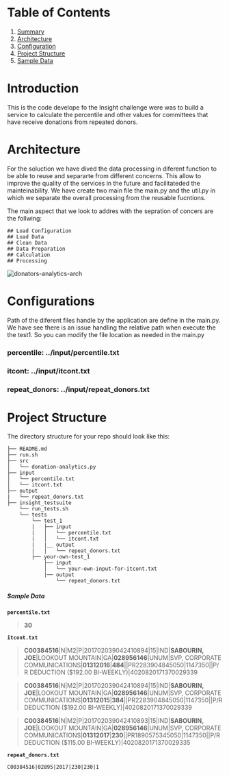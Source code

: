 # Table of Contents
1. [Summary](README.md#introduction)
2. [Architecture](README.md#architecture)
3. [Configuration](README.md#configuration)
4. [Project Structure](README.md#project-structure)
5. [Sample Data](README.md#sample-data)


# Introduction

This is the code develope fo the Insight challenge were was to build a service to calculate the percentile and other values for committees 
that have receive donations from repeated donors. 

# Architecture

For the soluction we have dived the data processing in diferent function to be able to reuse and separarte from different concerns. This allow 
to improve the quality of the services in the future and facilitateded the mainteinability. We have create two main file the main.py 
and the util.py in which we separate the overall processing from the reusable fucntions.

The main aspect that we look to addres with the sepration of concers are the follwing: 
	
	## Load Configuration
	## Load Data 
	## Clean Data
	## Data Preparation
	## Calculation 
	## Processing
	
![donators-analytics-arch](https://drive.google.com/open?id=1DBm8hJZHdXNCQLwNYPdlNfqQ-QHOv0Wg)


# Configurations

Path of the diferent files handle by the application are define in the main.py. We have see there is an issue handling the relative path
when execute the the test1. So you can modify the file location as needed in the main.py 

  ### percentile: ../input/percentile.txt
  ### itcont: ../input/itcont.txt
  ### repeat_donors: ../input/repeat_donors.txt
  

# Project Structure
The directory structure for your repo should look like this:

    ├── README.md 
    ├── run.sh
    ├── src
    │   └── donation-analytics.py
    ├── input
    │   └── percentile.txt
    │   └── itcont.txt
    ├── output
    |   └── repeat_donors.txt
    ├── insight_testsuite
        └── run_tests.sh
        └── tests
            └── test_1
            |   ├── input
            |   │   └── percentile.txt
            |   │   └── itcont.txt
            |   |__ output
            |   │   └── repeat_donors.txt
            ├── your-own-test_1
                ├── input
                │   └── your-own-input-for-itcont.txt
                |── output
                    └── repeat_donors.txt
					

##### Sample Data

**`percentile.txt`**
> **30**

**`itcont.txt`**

> **C00384516**|N|M2|P|201702039042410894|15|IND|**SABOURIN, JOE**|LOOKOUT MOUNTAIN|GA|**028956146**|UNUM|SVP, CORPORATE COMMUNICATIONS|**01312016**|**484**||PR2283904845050|1147350||P/R DEDUCTION ($192.00 BI-WEEKLY)|4020820171370029339

> **C00384516**|N|M2|P|201702039042410894|15|IND|**SABOURIN, JOE**|LOOKOUT MOUNTAIN|GA|**028956146**|UNUM|SVP, CORPORATE COMMUNICATIONS|**01312015**|**384**||PR2283904845050|1147350||P/R DEDUCTION ($192.00 BI-WEEKLY)|4020820171370029339

> **C00384516**|N|M2|P|201702039042410893|15|IND|**SABOURIN, JOE**|LOOKOUT MOUNTAIN|GA|**028956146**|UNUM|SVP, CORPORATE COMMUNICATIONS|**01312017**|**230**||PR1890575345050|1147350||P/R DEDUCTION ($115.00 BI-WEEKLY)|4020820171370029335

**`repeat_donors.txt`**

    C00384516|02895|2017|230|230|1